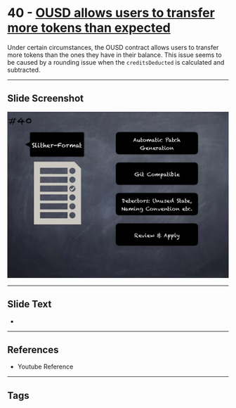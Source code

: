 
# 40 - [OUSD allows users to transfer more tokens than expected](./OUSD%20allows%20users%20to%20transfer%20more%20tokens%20than%20expected.md)

 Under certain circumstances, the OUSD contract allows users to transfer more tokens than the ones they have in their balance. This issue seems to be caused by a rounding issue when the `creditsDeducted` is calculated and subtracted.


___
## Slide Screenshot
![040.png](../../images/6.Audit%20Techniques%20and%20Tools%20101/040.png)
___
## Slide Text
- 
___
## References
- Youtube Reference
___
## Tags
